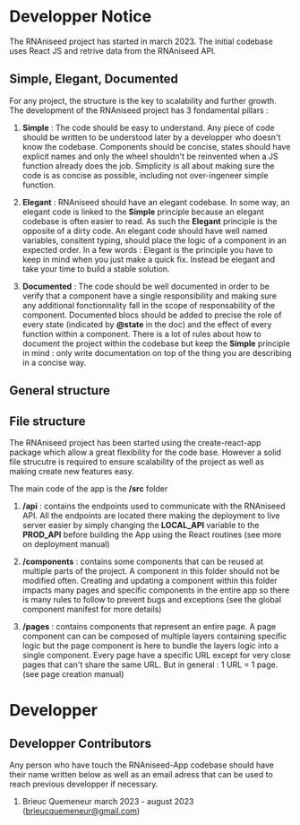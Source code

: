 # Developper Notice

The RNAniseed project has started in march 2023. The initial codebase uses React JS and 
retrive data from the RNAniseed API.

## Simple, Elegant, Documented

For any project, the structure is the key to scalability and further growth. The 
development of the RNAniseed project has 3 fondamental pillars : 

1. **Simple** : The code should be easy to understand. Any piece of code should 
                be written to be understood later by a developper who doesn't
                know the codebase. Components should be concise, states should 
                have explicit names and only the wheel shouldn't be reinvented
                when a JS function already does the job. Simplicity is all 
                about making sure the code is as concise as possible, including
                not over-ingeneer simple function.

2. **Elegant** : RNAniseed should have an elegant codebase. In some way, an 
                 elegant code is linked to the **Simple** principle because 
                 an elegant codebase is often easier to read.
                 As such the **Elegant** principle is the opposite of a dirty
                 code. An elegant code should have well named variables, consitent
                 typing, should place the logic of a component in an expected 
                 order. In a few words : Elegant is the principle you have to 
                 keep in mind when you just make a quick fix. Instead be elegant
                 and take your time to build a stable solution. 

3. **Documented** : The code should be well documented in order to be verify that
                    a component have a single responsibility and making sure any 
                    additional fonctionnality fall in the scope of responsability 
                    of the component. Documented blocs should be added to precise 
                    the role of every state (indicated by **@state** in the doc) 
                    and the effect of every function within a component. There is 
                    a lot of rules about how to document the project within the 
                    codebase but keep the **Simple** principle in mind : only 
                    write documentation on top of the thing you are describing in 
                    a concise way.

## General structure
 

## File structure

The RNAniseed project has been started using the create-react-app package which allow a 
great flexibility for the code base. However a solid file strucutre is required to ensure 
scalability of the project as well as making create new features easy.

The main code of the app is the **/src** folder

1. **/api** : contains the endpoints used to communicate with the RNAniseed API. All the 
              endpoints are located there making the deployment to live server easier by 
              simply changing the **LOCAL_API** variable to the **PROD_API** before building
              the App using the React routines (see more on deployment manual)

2. **/components** : contains some components that can be reused at multiple parts of the 
                     project. A component in this folder should not be modified often. 
                     Creating and updating a component within this folder impacts many 
                     pages and specific components in the entire app so there is many 
                     rules to follow to prevent bugs and exceptions (see the global 
                     component manifest for more details)

3. **/pages** : contains components that represent an entire page. A page component can 
                can be composed of multiple layers containing specific logic but the 
                page component is here to bundle the layers logic into a single component.
                Every page have a specific URL except for very close pages that can't share
                the same URL. But in general : 1 URL = 1 page. (see page creation manual)

# Developper 



## Developper Contributors

Any person who have touch the RNAniseed-App codebase should have their name 
written below as well as an email adress that can be used to reach 
previous developper if necessary.

1. Brieuc Quemeneur
   march 2023 - august 2023
   (brieucquemeneur@gmail.com)